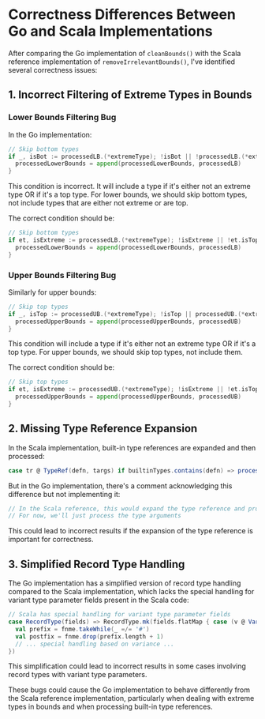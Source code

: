 

# Correctness Differences Between Go and Scala Implementations

After comparing the Go implementation of `cleanBounds()` with the Scala reference implementation of `removeIrrelevantBounds()`, I've identified several correctness issues:

## 1. Incorrect Filtering of Extreme Types in Bounds

### Lower Bounds Filtering Bug
In the Go implementation:
```go
// Skip bottom types
if _, isBot := processedLB.(*extremeType); !isBot || !processedLB.(*extremeType).isTop() {
  processedLowerBounds = append(processedLowerBounds, processedLB)
}
```

This condition is incorrect. It will include a type if it's either not an extreme type OR if it's a top type. For lower bounds, we should skip bottom types, not include types that are either not extreme or are top.

The correct condition should be:
```go
// Skip bottom types
if et, isExtreme := processedLB.(*extremeType); !isExtreme || !et.isTop() {
  processedLowerBounds = append(processedLowerBounds, processedLB)
}
```

### Upper Bounds Filtering Bug
Similarly for upper bounds:
```go
// Skip top types
if _, isTop := processedUB.(*extremeType); !isTop || processedUB.(*extremeType).isTop() {
  processedUpperBounds = append(processedUpperBounds, processedUB)
}
```

This condition will include a type if it's either not an extreme type OR if it's a top type. For upper bounds, we should skip top types, not include them.

The correct condition should be:
```go
// Skip top types
if et, isExtreme := processedUB.(*extremeType); !isExtreme || !et.isTop() {
  processedUpperBounds = append(processedUpperBounds, processedUB)
}
```

## 2. Missing Type Reference Expansion

In the Scala implementation, built-in type references are expanded and then processed:
```scala
case tr @ TypeRef(defn, targs) if builtinTypes.contains(defn) => process(tr.expand, parent)
```

But in the Go implementation, there's a comment acknowledging this difference but not implementing it:
```go
// In the Scala reference, this would expand the type reference and process the expansion
// For now, we'll just process the type arguments
```

This could lead to incorrect results if the expansion of the type reference is important for correctness.

## 3. Simplified Record Type Handling

The Go implementation has a simplified version of record type handling compared to the Scala implementation, which lacks the special handling for variant type parameter fields present in the Scala code:

```scala
// Scala has special handling for variant type parameter fields
case RecordType(fields) => RecordType.mk(fields.flatMap { case (v @ Var(fnme), fty) =>
  val prefix = fnme.takeWhile(_ =/= '#')
  val postfix = fnme.drop(prefix.length + 1)
  // ... special handling based on variance ...
})
```

This simplification could lead to incorrect results in some cases involving record types with variant type parameters.

These bugs could cause the Go implementation to behave differently from the Scala reference implementation, particularly when dealing with extreme types in bounds and when processing built-in type references.